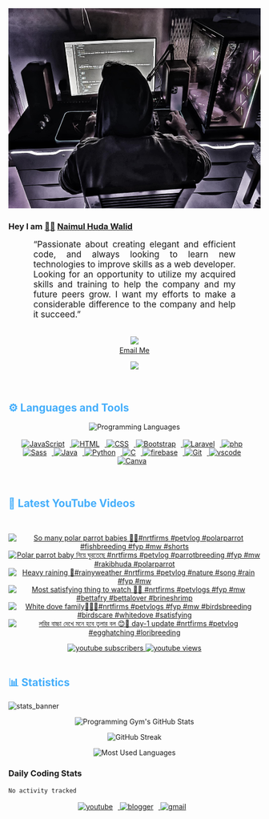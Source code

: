 <!-- ![github_cover_banner](https://www.digitalsolutionservices.com/img/services/web%20development.gif)-->

<div align="center" style="display:block;">
    <img height="400px" width="100%" alt="github cover banner" src="https://raw.githubusercontent.com/NaimulHudaWalid/NaimulHudaWalid/main/272276268_3114779035434264_920860974401480824_n.jpg"/> 
</div>

### Hey I am [👨🏻‍][facebook] [Naimul Huda Walid][youtube]



<p align:"center" style="text-align: justify; margin: 0 50px; font-size: 17px;" >
   “Passionate about creating elegant and efficient code, and always looking to learn new technologies to improve skills as a web developer. Looking for an opportunity to utilize my acquired skills and training to help the company and my future peers grow. I want my efforts to make a considerable difference to the company and help it succeed.”
<br>
<br>
<div align="center">

![](https://visitor-badge.glitch.me/badge?page_id=NaimulHudaWalid)
    <br />
[Email Me](mailto:dev.naimulhuda@gmail.com)
</div>
</p>
<!-- Typing SVG by DenverCoder1 - https://github.com/DenverCoder1/readme-typing-svg -->
<p align="center">
<!--   <a href="https://github.com/DenverCoder1/readme-typing-svg"> -->
    <img src="https://readme-typing-svg.herokuapp.com?color=E22FE4&width=380&height=45&lines=Open-Source+Enthusiast;Learning+In+Public;Empowering+Others;Nice+To+Meet+You+...&center=true"></a>

</p>
<br>
<!-- Languages and Tools -->

<h2 style="color: #44AEFB">⚙️ Languages and Tools</h2>
<div align="center" style="display:block;">
    <img width="100px" alt="Programming Languages" src="https://user-images.githubusercontent.com/78341798/194531121-47b0119a-ce00-439d-b586-125f86acb098.png"/> 
</div>
<br>   
<!-- Icons Resources -->
<!-- https://devicon.dev/ -->
<!-- https://cdn.jsdelivr.net/npm/simple-icons@v3/icons/ -->
<div align="center">
  <a href="https://developer.mozilla.org/en-US/docs/Web/JavaScript" target="_blank" rel="noreferrer">
      <img  alt="JavaScript" height="50px" style="padding-right:10px;" src="https://cdn.jsdelivr.net/gh/devicons/devicon/icons/javascript/javascript-plain.svg"/>
  </a>
  
 
  <a href="https://developer.mozilla.org/en-US/docs/Web/HTML" target="_blank" rel="noreferrer">
      <img  alt="HTML" height="50px" style="padding-right:10px;" src="https://cdn.jsdelivr.net/gh/devicons/devicon/icons/html5/html5-original.svg"/>
  </a>
  <a href="https://developer.mozilla.org/en-US/docs/Web/CSS" target="_blank" rel="noreferrer">
      <img  alt="CSS" height="50px" style="padding-right:10px;" src="https://cdn.jsdelivr.net/gh/devicons/devicon/icons/css3/css3-original.svg"/>
  </a>
  <a href="https://getbootstrap.com/" target="_blank" rel="noreferrer">
      <img  alt="Bootstrap" height="50px" style="padding-right:10px;" src="https://cdn.jsdelivr.net/gh/devicons/devicon/icons/bootstrap/bootstrap-original.svg"/>
  </a> 
  <a href="https://laravel.com/" target="_blank" rel="noreferrer">
      <img  alt="Laravel" height="50px" style="padding-right:10px;" src="https://cdn.jsdelivr.net/gh/devicons/devicon/icons/laravel/laravel-plain.svg"/>
  </a>
  <a href="https://www.php.net/" target="_blank" rel="noreferrer">
      <img  alt="php" height="50px" style="padding-right:10px;" src="https://cdn.jsdelivr.net/gh/devicons/devicon/icons/php/php-original.svg"/>
  </a>
  <a href="https://sass-lang.com/" target="_blank" rel="noreferrer">
      <img  alt="Sass" height="50px" style="padding-right:10px;" src="https://cdn.jsdelivr.net/gh/devicons/devicon/icons/sass/sass-original.svg"/>
  </a>
  <a href="https://www.java.com/en/" target="_blank" rel="noreferrer">
      <img  alt="Java" height="50px" style="padding-right:10px;" src="https://cdn.jsdelivr.net/gh/devicons/devicon/icons/java/java-original.svg"/>
  </a>    
  <a href="https://www.python.org/" target="_blank" rel="noreferrer">
      <img  alt="Python" height="50px" style="padding-right:10px;" src="https://cdn.jsdelivr.net/gh/devicons/devicon/icons/python/python-original.svg"/>
  </a>
  <a href="https://www.cprogramming.com/" target="_blank" rel="noreferrer">
      <img  alt="C" height="50px" style="padding-right:10px;" src="https://cdn.jsdelivr.net/gh/devicons/devicon/icons/c/c-original.svg"/>
  </a>
  
  <a href="https://firebase.google.com/" target="_blank" rel="noreferrer">
      <img  alt="firebase" height="50px" style="padding-right:10px;" src="https://cdn.jsdelivr.net/gh/devicons/devicon/icons/firebase/firebase-plain.svg"/>
  </a>
 
  <a href="https://git-scm.com/" target="_blank" rel="noreferrer">
      <img  alt="Git" height="50px" style="padding-right:10px;" src="https://cdn.jsdelivr.net/gh/devicons/devicon/icons/git/git-original.svg"/>
  </a>
  
  <a href="https://code.visualstudio.com/" target="_blank" rel="noreferrer">
      <img  alt="vscode" height="50px" style="padding-right:10px;"src="https://cdn.jsdelivr.net/gh/devicons/devicon/icons/vscode/vscode-original.svg"/>
  </a>
  <a href="https://www.canva.com/" target="_blank" rel="noreferrer">
      <img  alt="Canva" height="50px" style="padding-right:10px;" src="https://cdn.jsdelivr.net/gh/devicons/devicon/icons/canva/canva-original.svg"/> 
  </a>
</div>
<br>
<br>

<!-- Latest YouTube Videos -->

<h2 style="color: #44AEFB">🎦 Latest YouTube Videos</h2>
<br />

<!-- Resource/Reference: https://github.com/DenverCoder1/github-readme-youtube-cards -->
<div class="youtube videos cards" align="center">

<!-- BEGIN YOUTUBE-CARDS -->
[![So many polar parrot babies 🖤💯#nrtfirms #petvlog #polarparrot #fishbreeding #fyp #mw #shorts](https://ytcards.demolab.com/?id=dWmUdzO9YM8&title=So+many+polar+parrot+babies+%F0%9F%96%A4%F0%9F%92%AF%23nrtfirms+%23petvlog+%23polarparrot+%23fishbreeding+%23fyp+%23mw+%23shorts&lang=en&timestamp=1718831998&background_color=%230d1117&title_color=%23ffffff&stats_color=%23dedede&max_title_lines=1&width=250&border_radius=5 "So many polar parrot babies 🖤💯#nrtfirms #petvlog #polarparrot #fishbreeding #fyp #mw #shorts")](https://www.youtube.com/watch?v=dWmUdzO9YM8)
[![Polar parrot baby নিয়ে ঘুরতেছে #nrtfirms #petvlog #parrotbreeding #fyp #mw #rakibhuda #polarparrot](https://ytcards.demolab.com/?id=q7XuvMmoDGk&title=Polar+parrot+baby+%E0%A6%A8%E0%A6%BF%E0%A7%9F%E0%A7%87+%E0%A6%98%E0%A7%81%E0%A6%B0%E0%A6%A4%E0%A7%87%E0%A6%9B%E0%A7%87+%23nrtfirms+%23petvlog+%23parrotbreeding+%23fyp+%23mw+%23rakibhuda+%23polarparrot&lang=en&timestamp=1718731857&background_color=%230d1117&title_color=%23ffffff&stats_color=%23dedede&max_title_lines=1&width=250&border_radius=5 "Polar parrot baby নিয়ে ঘুরতেছে #nrtfirms #petvlog #parrotbreeding #fyp #mw #rakibhuda #polarparrot")](https://www.youtube.com/watch?v=q7XuvMmoDGk)
[![Heavy raining 🖤#rainyweather #nrtfirms #petvlog #nature #song #rain #fyp #mw](https://ytcards.demolab.com/?id=7o5IquzOi4U&title=Heavy+raining+%F0%9F%96%A4%23rainyweather+%23nrtfirms+%23petvlog+%23nature+%23song+%23rain+%23fyp+%23mw&lang=en&timestamp=1718277895&background_color=%230d1117&title_color=%23ffffff&stats_color=%23dedede&max_title_lines=1&width=250&border_radius=5 "Heavy raining 🖤#rainyweather #nrtfirms #petvlog #nature #song #rain #fyp #mw")](https://www.youtube.com/watch?v=7o5IquzOi4U)
[![Most satisfying thing to watch 🥰🖤 #nrtfirms #petvlogs #fyp #mw #bettafry #bettalover #brineshrimp](https://ytcards.demolab.com/?id=jqQwSzodjYw&title=Most+satisfying+thing+to+watch+%F0%9F%A5%B0%F0%9F%96%A4+%23nrtfirms+%23petvlogs+%23fyp+%23mw+%23bettafry+%23bettalover+%23brineshrimp&lang=en&timestamp=1717954722&background_color=%230d1117&title_color=%23ffffff&stats_color=%23dedede&max_title_lines=1&width=250&border_radius=5 "Most satisfying thing to watch 🥰🖤 #nrtfirms #petvlogs #fyp #mw #bettafry #bettalover #brineshrimp")](https://www.youtube.com/watch?v=jqQwSzodjYw)
[![White dove family🖤💯🔥#nrtfirms #petvlogs #fyp #mw #birdsbreeding #birdscare #whitedove #satisfying](https://ytcards.demolab.com/?id=fhA1kWeKkH8&title=White+dove+family%F0%9F%96%A4%F0%9F%92%AF%F0%9F%94%A5%23nrtfirms+%23petvlogs+%23fyp+%23mw+%23birdsbreeding+%23birdscare+%23whitedove+%23satisfying&lang=en&timestamp=1717855834&background_color=%230d1117&title_color=%23ffffff&stats_color=%23dedede&max_title_lines=1&width=250&border_radius=5 "White dove family🖤💯🔥#nrtfirms #petvlogs #fyp #mw #birdsbreeding #birdscare #whitedove #satisfying")](https://www.youtube.com/watch?v=fhA1kWeKkH8)
[![লরির বাচ্চা দেখে মনে হবে তুলার বল 😊🥰 day-1 update #nrtfirms #petvlog #egghatching #loribreeding](https://ytcards.demolab.com/?id=V3F5RxndGT8&title=%E0%A6%B2%E0%A6%B0%E0%A6%BF%E0%A6%B0+%E0%A6%AC%E0%A6%BE%E0%A6%9A%E0%A7%8D%E0%A6%9A%E0%A6%BE+%E0%A6%A6%E0%A7%87%E0%A6%96%E0%A7%87+%E0%A6%AE%E0%A6%A8%E0%A7%87+%E0%A6%B9%E0%A6%AC%E0%A7%87+%E0%A6%A4%E0%A7%81%E0%A6%B2%E0%A6%BE%E0%A6%B0+%E0%A6%AC%E0%A6%B2+%F0%9F%98%8A%F0%9F%A5%B0+day-1+update+%23nrtfirms+%23petvlog+%23egghatching+%23loribreeding&lang=en&timestamp=1717585215&background_color=%230d1117&title_color=%23ffffff&stats_color=%23dedede&max_title_lines=1&width=250&border_radius=5 "লরির বাচ্চা দেখে মনে হবে তুলার বল 😊🥰 day-1 update #nrtfirms #petvlog #egghatching #loribreeding")](https://www.youtube.com/watch?v=V3F5RxndGT8)
<!-- END YOUTUBE-CARDS -->
</div>

<!-- Begin Youtube Buttons -->
<!-- Resource/Reference:  https://github.com/DenverCoder1/custom-icon-badges -->
<div class="youtube buttons" align="center">
    <a href="https://www.youtube.com/channel/UCa3YaFwzSII0kKg3Nads2dQ"  target="_blank">
        <img alt="youtube subscribers" src="https://img.shields.io/youtube/channel/subscribers/UCa3YaFwzSII0kKg3Nads2dQ?logo=youtube&logoColor=red&style=for-the-badge"/>
    </a> 
    <a href="https://www.youtube.com/channel/UCa3YaFwzSII0kKg3Nads2dQ"  target="_blank">
        <img alt="youtube views" src="https://custom-icon-badges.demolab.com/youtube/channel/views/UCa3YaFwzSII0kKg3Nads2dQ?color=%23E05D44&logo=eye&logoColor=white&style=for-the-badge&labelColor=#555555"/>
    </a> 
</div>
<br>
<!-- End Youtube Buttons -->

<!-- Statistics -->

<h2 style="color: #44AEFB">📊 Statistics</h2>

![stats_banner](https://user-images.githubusercontent.com/78341798/194534778-d662496c-ae00-4e8d-ae9b-b90912054e7f.gif)

<!-- Begin Stats Cards -->
<!-- Resources:  -->
<!-- Github & Languages Stats: https://github.com/naimul15-12090/github-readme-stats --> 
<!-- Streak Stats: https://github.com/denvercoder1/github-readme-streak-stats -->
<!-- Change the value after ?username= to your GitHub username. -->
<div class="stats" align="center">

![Programming Gym's GitHub Stats](https://github-readme-stats.vercel.app/api?username=NaimulHudaWalid&hide=stars&count_private=true&show_icons=true&theme=algolia&border_radius=20)

![GitHub Streak](https://streak-stats.demolab.com?user=NaimulHudaWalid&count_private=true&theme=algolia&border_radius=22)

![Most Used Languages](https://github-readme-stats.vercel.app/api/top-langs/?username=NaimulHudaWalid&langs_count=8&layout=compact&show_icons=true&theme=algolia&border_radius=20)
    
<!-- ![Top Langs](https://github-readme-stats.vercel.app/api/top-langs/?username=naimul15-12090&langs_count=8) -->
<!-- [![Top Langs](https://github-readme-stats.vercel.app/api/top-langs/?username=naimul15-12090&layout=compact)](https://github.com/anuraghazra/github-readme-stats)
 -->
    
</div>
<!--  End Stats Cards -->



### Daily Coding Stats
<!--START_SECTION:waka-->

```txt
No activity tracked
```

<!--END_SECTION:waka-->
<!-- Begin Footer -->
<!-- Icons Resources -->
<!-- https://devicon.dev/ -->
<div class="footer" align="center" style="margin:15px;">
    <a href="https://www.youtube.com/channel/UCa3YaFwzSII0kKg3Nads2dQ" target="_blank">
        <img  style="margin:0 10px 10px 0;" src="https://user-images.githubusercontent.com/78341798/194531650-698ef1b1-9cbd-4b4f-96ef-5a2ec4b5d7e6.svg" alt="youtube" width="40px"/>
    </a>
    <a href="https://www.linkedin.com/in/naimulhudawalid/" target="_blank">
        <img style="margin:0 10px 10px 0;" src="https://user-images.githubusercontent.com/78341798/194531458-b5dfeb1b-bad5-4dfa-909a-2e402262db9a.svg" alt="blogger" width="40px"/>
    </a>
    <a href="mailto:dev.naimulhuda@gmail.com" target="_blank">
        <img style="margin:0 10px 10px 0;" src="https://user-images.githubusercontent.com/78341798/194531383-ddb2b774-5bb9-491c-b601-4a4a7d9792fb.svg" alt="gmail" width="40px"/>
    </a>
</div>
<!-- End Footer -->

[youtube]: https://www.youtube.com/channel/UCa3YaFwzSII0kKg3Nads2dQ
[facebook]: https://www.facebook.com/profile.php?id=100007065945838

